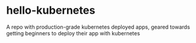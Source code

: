 # hello-kubernetes
A repo with production-grade kubernetes deployed apps, geared towards getting beginners to deploy their app with kubernetes
